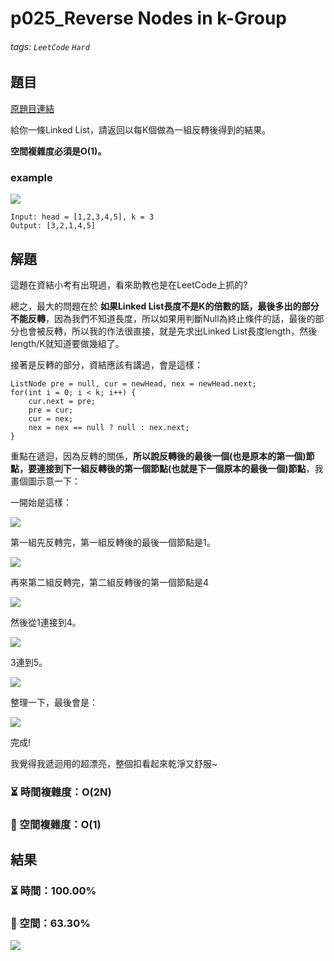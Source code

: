 # p025_Reverse Nodes in k-Group

###### tags: `LeetCode` `Hard`

## 題目
[原題目連結](https://leetcode.com/problems/reverse-nodes-in-k-group/)

給你一條Linked List，請返回以每K個做為一組反轉後得到的結果。

**空間複雜度必須是O(1)。**

### example

![](https://i.imgur.com/NXPGjj6.png)

```
Input: head = [1,2,3,4,5], k = 3
Output: [3,2,1,4,5]
```

## 解題
這題在資結小考有出現過，看來助教也是在LeetCode上抓的?

總之，最大的問題在於 **如果Linked List長度不是K的倍數的話，最後多出的部分不能反轉**，因為我們不知道長度，所以如果用判斷Null為終止條件的話，最後的部分也會被反轉，所以我的作法很直接，就是先求出Linked List長度length，然後length/K就知道要做幾組了。

接著是反轉的部分，資結應該有講過，會是這樣：
```
ListNode pre = null, cur = newHead, nex = newHead.next;
for(int i = 0; i < k; i++) {
    cur.next = pre;
    pre = cur;
    cur = nex;
    nex = nex == null ? null : nex.next;
}
```

重點在遞迴，因為反轉的關係，**所以說反轉後的最後一個(也是原本的第一個)節點，要連接到下一組反轉後的第一個節點(也就是下一個原本的最後一個)節點**，我畫個圖示意一下：

一開始是這樣：

![](https://i.imgur.com/GGAi1be.jpg)

第一組先反轉完，第一組反轉後的最後一個節點是1。

![](https://i.imgur.com/7tpRkrV.jpg)

再來第二組反轉完，第二組反轉後的第一個節點是4

![](https://i.imgur.com/W3qqNzr.jpg)

然後從1連接到4。

![](https://i.imgur.com/gijbKVC.jpg)

3連到5。

![](https://i.imgur.com/YnJ2hu1.jpg)

整理一下，最後會是：

![](https://i.imgur.com/61qaZJ5.jpg)

完成!

我覺得我遞迴用的超漂亮，整個扣看起來乾淨又舒服~

### ⏳ 時間複雜度：O(2N)

### 💾 空間複雜度：O(1)

## 結果
### ⏳ 時間：100.00%

### 💾 空間：63.30%

![](https://i.imgur.com/cUCzsA1.png)
